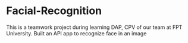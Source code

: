 # Facial-Recognition
This is a teamwork project during learning DAP, CPV of our team at FPT University. Built an API app to recognize face in an image
